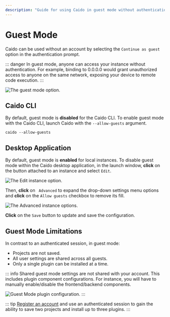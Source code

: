 ```yaml
---
description: "Guide for using Caido in guest mode without authentication, including security considerations and feature limitations."
---
```


# Guest Mode

Caido can be used without an account by selecting the `Continue as guest` option in the authentication prompt.

::: danger
In guest mode, anyone can access your instance without authentication. For example, binding to 0.0.0.0 would grant unauthorized access to anyone on the same network, exposing your device to remote code execution.
:::

<img alt="The guest mode option." src="/_images/guest_mode_selection.png" center/>

## Caido CLI

By default, guest mode is **disabled** for the Caido CLI. To enable guest mode with the Caido CLI, launch Caido with the `--allow-guests` argument.

```
caido --allow-guests
```

## Desktop Application

By default, guest mode is **enabled** for local instances. To disable guest mode within the Caido desktop application, in the launch window, **click** on the <code><Icon icon="fas fa-ellipsis-vertical" /></code> button attached to an instance and select `Edit`.

<img alt="The Edit instance option." src="/_images/launch_window_edit.png" center/>

Then, **click** on <code><Icon icon="fas fa-angle-right" /> Advanced</code> to expand the drop-down settings menu options and **click** on the `Allow guests` checkbox to remove its fill.

<img alt="The Advanced instance options." src="/_images/launch_window_advanced_options.png" center/>

**Click** on the `Save` button to update and save the configuration.

## Guest Mode Limitations

In contrast to an authenticated session, in guest mode:

- Projects are not saved.
- All user settings are shared across all guests.
- Only a single plugin can be installed at a time.

::: info
Shared guest mode settings are not shared with your account. This includes plugin component configurations. For instance, you will have to manually enable/disable the frontend/backend components.

<img alt="Guest Mode plugin configuration." src="/_images/plugin_component_config.png" center/>
:::

::: tip
[Register an account](https://dashboard.caido.io/signup) and use an authenticated session to gain the ability to save two projects and install up to three plugins.
:::
